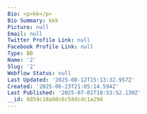 ```yaml
---
Bio: <p>kk</p>
Bio Summary: kkk
Picture: null
Email: null
Twitter Profile Link: null
Facebook Profile Link: null
Type: BB
Name: '2'
Slug: '2'
Webflow Status: null
Last Updated: '2025-08-12T15:13:32.957Z'
Created: '2025-06-23T21:05:14.594Z'
Last Published: '2025-07-01T18:53:52.130Z'
__id: 6859c18a98c6c58dcdc1a294
---
```


